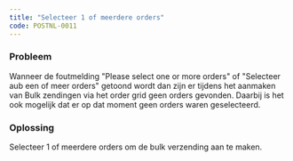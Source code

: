 ```yaml
---
title: "Selecteer 1 of meerdere orders"
code: POSTNL-0011
---
```



<p><h3>Probleem</h3></p><p>Wanneer de foutmelding "Please select one or more orders" of "Selecteer aub een of meer orders" getoond wordt dan zijn er tijdens het aanmaken van Bulk zendingen via het order grid geen orders gevonden. Daarbij is het ook mogelijk dat er op dat moment geen orders waren geselecteerd. </p><p><h3>Oplossing</h3></p><p>Selecteer 1 of meerdere orders om de bulk verzending aan te maken.</p>
